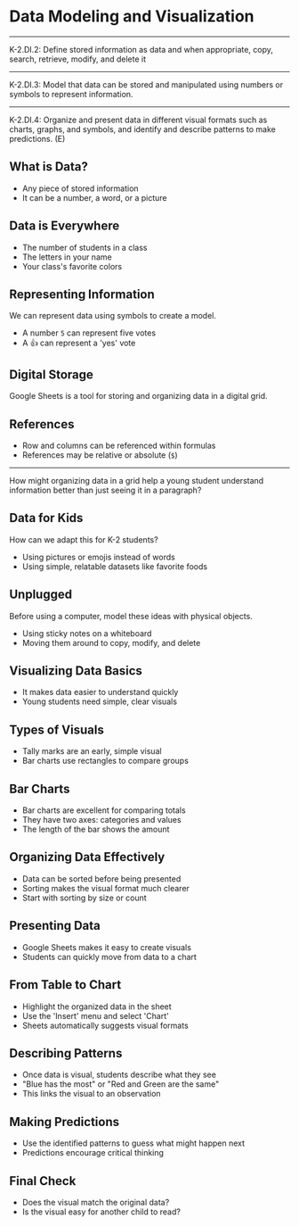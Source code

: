 # Data Modeling and Visualization

---

K-2.DI.2: Define stored information as data and when appropriate, copy, search, retrieve, modify, and delete it

---

K-2.DI.3: Model that data can be stored and manipulated using numbers or symbols to represent information.

---

K-2.DI.4: Organize and present data in different visual formats such as charts, graphs, and symbols, and identify and describe patterns to make predictions. (E)

## What is Data?

- Any piece of stored information
- It can be a number, a word, or a picture

## Data is Everywhere

- The number of students in a class
- The letters in your name
- Your class's favorite colors

## Representing Information

We can represent data using symbols to create a model.

- A number `5` can represent five votes
- A 👍 can represent a 'yes' vote

## Digital Storage

Google Sheets is a tool for storing and organizing data in a digital grid.

## References

- Row and columns can be referenced within formulas
- References may be relative or absolute (`$`)

---

How might organizing data in a grid help a young student understand information better than just seeing it in a paragraph?

## Data for Kids

How can we adapt this for K-2 students?

- Using pictures or emojis instead of words
- Using simple, relatable datasets like favorite foods

## Unplugged

Before using a computer, model these ideas with physical objects.

- Using sticky notes on a whiteboard
- Moving them around to copy, modify, and delete

## Visualizing Data Basics

- It makes data easier to understand quickly
- Young students need simple, clear visuals

## Types of Visuals

- Tally marks are an early, simple visual
- Bar charts use rectangles to compare groups

## Bar Charts

- Bar charts are excellent for comparing totals
- They have two axes: categories and values
- The length of the bar shows the amount

## Organizing Data Effectively

- Data can be sorted before being presented
- Sorting makes the visual format much clearer
- Start with sorting by size or count

## Presenting Data

- Google Sheets makes it easy to create visuals
- Students can quickly move from data to a chart

## From Table to Chart

- Highlight the organized data in the sheet
- Use the 'Insert' menu and select 'Chart'
- Sheets automatically suggests visual formats

## Describing Patterns

- Once data is visual, students describe what they see
- "Blue has the most" or "Red and Green are the same"
- This links the visual to an observation

## Making Predictions

- Use the identified patterns to guess what might happen next
- Predictions encourage critical thinking

## Final Check

- Does the visual match the original data?
- Is the visual easy for another child to read?
